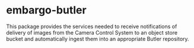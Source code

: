 embargo-butler
==============

This package provides the services needed to receive notifications of
delivery of images from the Camera Control System to an object store bucket
and automatically ingest them into an appropriate Butler repository.
